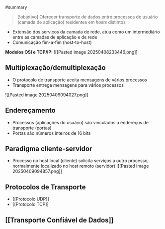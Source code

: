 #summary 

>[!objetivo]
>Oferecer transporte de dados entre processos do usuário (camada de aplicação) residentes em *hosts* distintos

- Extensão dos serviços da camada de rede, atua como um intermediário entre as camadas de aplicação e de rede
- Comunicação fim-a-fim (host-to-host)

**Modelos OSI e TCP/IP:**
![[Pasted image 20250408233446.png]]

## Multiplexação/demultiplexação
- O protocolo de transporte aceita mensagens de vários processos
- Transporte entrega mensagens para vários processos

![[Pasted image 20250409094027.png]]
## Endereçamento
- Processos (aplicações do usuário) são vinculados a endereços de transporte (portas)
- Portas são números inteiros de 16 bits

## Paradigma cliente-servidor
- Processo no host local (cliente) solicita serviços a outro processo, normalmente localizado no host remoto (servidor)
![[Pasted image 20250409094857.png]]
## Protocolos de Transporte
- [[Protocolo UDP]]
- [[Protocolo TCP]]

## [[Transporte Confiável de Dados]]